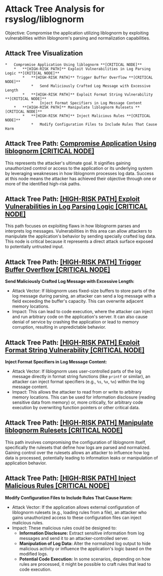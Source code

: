 # Attack Tree Analysis for rsyslog/liblognorm

Objective: Compromise the application utilizing liblognorm by exploiting vulnerabilities within liblognorm's parsing and normalization capabilities.

## Attack Tree Visualization

```
*   Compromise Application Using liblognorm **[CRITICAL NODE]**
    *   **[HIGH-RISK PATH]** Exploit Vulnerabilities in Log Parsing Logic **[CRITICAL NODE]**
        *   **[HIGH-RISK PATH]** Trigger Buffer Overflow **[CRITICAL NODE]**
            *   Send Maliciously Crafted Log Message with Excessive Length
        *   **[HIGH-RISK PATH]** Exploit Format String Vulnerability **[CRITICAL NODE]**
            *   Inject Format Specifiers in Log Message Content
    *   **[HIGH-RISK PATH]** Manipulate liblognorm Rulesets **[CRITICAL NODE]**
        *   **[HIGH-RISK PATH]** Inject Malicious Rules **[CRITICAL NODE]**
            *   Modify Configuration Files to Include Rules That Cause Harm
```


## Attack Tree Path: [Compromise Application Using liblognorm [CRITICAL NODE]](./attack_tree_paths/compromise_application_using_liblognorm__critical_node_.md)

This represents the attacker's ultimate goal. It signifies gaining unauthorized control or access to the application or its underlying system by leveraging weaknesses in how liblognorm processes log data. Success at this node means the attacker has achieved their objective through one or more of the identified high-risk paths.

## Attack Tree Path: [[HIGH-RISK PATH] Exploit Vulnerabilities in Log Parsing Logic [CRITICAL NODE]](./attack_tree_paths/_high-risk_path__exploit_vulnerabilities_in_log_parsing_logic__critical_node_.md)

This path focuses on exploiting flaws in how liblognorm parses and interprets log messages. Vulnerabilities in this area can allow attackers to manipulate the application's behavior by sending specially crafted log data. This node is critical because it represents a direct attack surface exposed to potentially untrusted input.

## Attack Tree Path: [[HIGH-RISK PATH] Trigger Buffer Overflow [CRITICAL NODE]](./attack_tree_paths/_high-risk_path__trigger_buffer_overflow__critical_node_.md)

**Send Maliciously Crafted Log Message with Excessive Length:**
*   Attack Vector: If liblognorm uses fixed-size buffers to store parts of the log message during parsing, an attacker can send a log message with a field exceeding the buffer's capacity. This can overwrite adjacent memory locations.
*   Impact: This can lead to code execution, where the attacker can inject and run arbitrary code on the application's server. It can also cause denial of service by crashing the application or lead to memory corruption, resulting in unpredictable behavior.

## Attack Tree Path: [[HIGH-RISK PATH] Exploit Format String Vulnerability [CRITICAL NODE]](./attack_tree_paths/_high-risk_path__exploit_format_string_vulnerability__critical_node_.md)

**Inject Format Specifiers in Log Message Content:**
*   Attack Vector: If liblognorm uses user-controlled parts of the log message directly in format string functions (like `printf` or similar), an attacker can inject format specifiers (e.g., `%s`, `%x`, `%n`) within the log message content.
*   Impact: This allows the attacker to read from or write to arbitrary memory locations. This can be used for information disclosure (reading sensitive data from memory) or, more critically, for arbitrary code execution by overwriting function pointers or other critical data.

## Attack Tree Path: [[HIGH-RISK PATH] Manipulate liblognorm Rulesets [CRITICAL NODE]](./attack_tree_paths/_high-risk_path__manipulate_liblognorm_rulesets__critical_node_.md)

This path involves compromising the configuration of liblognorm itself, specifically the rulesets that define how logs are parsed and normalized. Gaining control over the rulesets allows an attacker to influence how log data is processed, potentially leading to information leaks or manipulation of application behavior.

## Attack Tree Path: [[HIGH-RISK PATH] Inject Malicious Rules [CRITICAL NODE]](./attack_tree_paths/_high-risk_path__inject_malicious_rules__critical_node_.md)

**Modify Configuration Files to Include Rules That Cause Harm:**
*   Attack Vector: If the application allows external configuration of liblognorm rulesets (e.g., loading rules from a file), an attacker who gains unauthorized access to these configuration files can inject malicious rules.
*   Impact: These malicious rules could be designed to:
    *   **Information Disclosure:** Extract sensitive information from log messages and send it to an attacker-controlled server.
    *   **Manipulation of Log Data:** Alter the normalized log output to hide malicious activity or influence the application's logic based on the modified logs.
    *   **Potential Code Execution:** In some scenarios, depending on how rules are processed, it might be possible to craft rules that lead to code execution.

